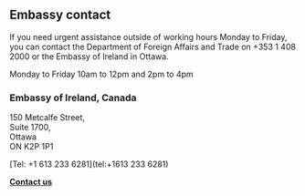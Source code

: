 ## Embassy contact

If you need urgent assistance outside of working hours Monday to Friday, you can contact the Department of Foreign Affairs and Trade on +353 1 408 2000 or the Embassy of Ireland in Ottawa.

Monday to Friday 10am to 12pm and 2pm to 4pm

### Embassy of Ireland, Canada

150 Metcalfe Street,   
Suite 1700,   
Ottawa   
ON K2P 1P1

[Tel: +1 613 233 6281](tel:+1613 233 6281)

[**Contact us**](/en/canada/ottawa/contact/)
